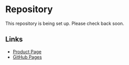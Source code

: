 # Repository

This repository is being set up. Please check back soon.

## Links
- [Product Page](https://serp.ly/kajabi-video-downloader)
- [GitHub Pages](https://serpapps.github.io/kajabi-video-downloader)
